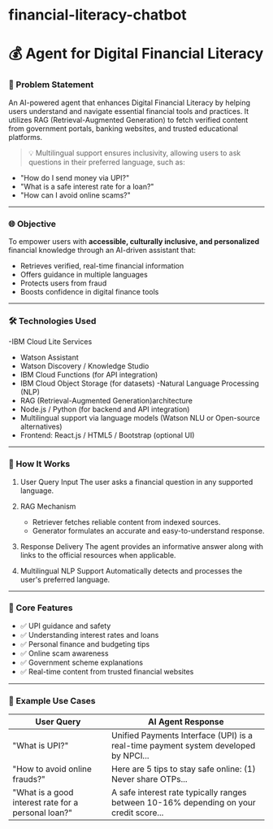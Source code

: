 # financial-literacy-chatbot
# 💰 Agent for Digital Financial Literacy

### 📌 Problem Statement
An AI-powered agent that enhances Digital Financial Literacy by helping users understand and navigate essential financial tools and practices. It utilizes RAG (Retrieval-Augmented Generation) to fetch verified content from government portals, banking websites, and trusted educational platforms.

> 💡 Multilingual support ensures inclusivity, allowing users to ask questions in their preferred language, such as:
- "How do I send money via UPI?"
- "What is a safe interest rate for a loan?"
- "How can I avoid online scams?"

---

### 🌐 Objective
To empower users with **accessible, culturally inclusive, and personalized** financial knowledge through an AI-driven assistant that:
- Retrieves verified, real-time financial information
- Offers guidance in multiple languages
- Protects users from fraud
- Boosts confidence in digital finance tools

---

### 🛠️ Technologies Used
  -IBM Cloud Lite Services
  - Watson Assistant
  - Watson Discovery / Knowledge Studio
  - IBM Cloud Functions (for API integration)
  - IBM Cloud Object Storage (for datasets)
-Natural Language Processing (NLP)
- RAG (Retrieval-Augmented Generation)architecture
- Node.js / Python (for backend and API integration)
- Multilingual support via language models (Watson NLU or Open-source alternatives)
- Frontend: React.js / HTML5 / Bootstrap (optional UI)

---

### 🧠 How It Works
1. User Query Input
   The user asks a financial question in any supported language.

2. RAG Mechanism  
   - Retriever fetches reliable content from indexed sources.
   - Generator formulates an accurate and easy-to-understand response.

3. Response Delivery
   The agent provides an informative answer along with links to the official resources when applicable.

4. Multilingual NLP Support
   Automatically detects and processes the user's preferred language.

---

### 🔐 Core Features
- ✅ UPI guidance and safety
- ✅ Understanding interest rates and loans
- ✅ Personal finance and budgeting tips
- ✅ Online scam awareness
- ✅ Government scheme explanations
- ✅ Real-time content from trusted financial websites

---

### 🧪 Example Use Cases
| User Query | AI Agent Response |
|------------|-------------------|
| "What is UPI?"| Unified Payments Interface (UPI) is a real-time payment system developed by NPCI... |
| "How to avoid online frauds?" | Here are 5 tips to stay safe online: (1) Never share OTPs... |
| "What is a good interest rate for a personal loan?" | A safe interest rate typically ranges between 10-16% depending on your credit score... |

